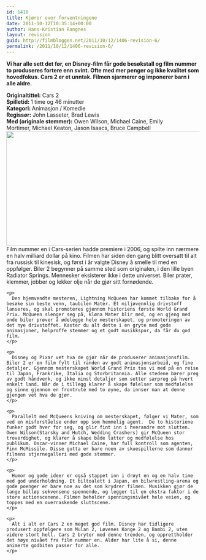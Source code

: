 ```yaml
---
id: 1416
title: Kjører over forventningene
date: 2011-10-12T10:35:14+00:00
author: Hans-Kristian Rangnes
layout: revision
guid: http://filmbloggen.net/2011/10/12/1406-revision-6/
permalink: /2011/10/12/1406-revision-6/
---
```

<div>
  <strong>Vi har alle sett det før, en Disney-film får gode besøkstall og film nummer to produseres fortere enn svint. Ofte med mer penger og ikke kvalitet som hovedfokus. Cars 2 er et unntak. Filmen sjarmerer og imponerer barn i alle aldre.<!--more--></p> 
  
  <p>
    </strong><strong>Originaltittel:</strong> Cars 2<br /> <strong>Spilletid: </strong>1 time og 46 minutter<br /> <strong>Kategori: </strong>Animasjon / Komedie<br /> <strong>Regissør:</strong> John Lasseter, Brad Lewis<br /> <strong>Med (originale stemmer):</strong> Owen Wilson, Michael Caine, Emily Mortimer, Michael Keaton, Jason Isaacs, Bruce Campbell<br /> <a href="http://filmbloggen.net/2011/10/12/kjorer-over-forventningene/cars-2/" rel="attachment wp-att-1408"><img class="alignnone size-large wp-image-1408" src="http://filmbloggen.net/wp-content/uploads//2011/10/jbhdyxr11-620x299.jpg" alt="" width="620" height="299" /></a><br /> Film nummer en i Cars-serien hadde premiere i 2006, og spilte inn nærmere en halv milliard dollar på kino. Filmen har siden den gang blitt oversatt til alt fra russisk til kinesisk, og først i år valgte Disney å smelle til med en oppfølger. Biler 2 begynner på samme sted som originalen, i den lille byen Radiator Springs. Mennesker eksisterer ikke i dette universet. Biler prater, klemmer, jobber og lekker olje når de gjør sitt fornødende.</div> 
    
    <p>
      Den hjemvendte mesteren, Lightning McQueen har kommet tilbake for å besøke sin beste venn, taubilen Mater. Et miljøvennlig drivstoff lanseres, og skal promoteres gjennom historiens første World Grand Prix. McQueen slenger seg på, kløna Mater blir med, og en gjeng med onde biler prøver å ødelegge hele mesterskapet, og promoteringen av det nye drivstoffet. Kaster du alt dette i en gryte med gode animasjoner, helproffe stemmer og et godt musikkspor, da får du god film.
    </p>
    
    <p>
      Disney og Pixar vet hva de gjør når de produserer animasjonsfilm. Biler 2 er en film fylt til randen av godt animasjonsarbeid, og fine detaljer. Gjennom mesterskapet World Grand Prix tas vi med på en reise til Japan, Frankrike, Italia og Storbritannia. Alle stedene bærer preg av godt håndverk, og ikke minst detaljer som setter særpreg på hvert enkelt land. Når de i tillegg klarer å skape følelser som medfølelse og sinne gjennom en frontrute med to øyne, da innser man at denne gjengen vet hva de gjør.
    </p>
    
    <p>
      Parallelt med McQueens kniving om mesterskapet, følger vi Mater, som ved en misforståelse ender opp som hemmelig agent.  De to historiene funker godt hver for seg, og glir fint inn i hverandre mot slutten. Owen Wilson(Starsky and Hutch, Wedding Crashers) gir McQueen stor troverdighet, og klarer å skape både latter og medfølelse hos publikum. Oscar-vinner Michael Caine, har full kontroll som agenten, Finn McMissile. Disse gutta er bare noen av skuespillerne som danner filmens stjernegalleri med gode stemmer.
    </p>
    
    <p>
      Humor og gode ideer er også stappet inn i drøyt en og en halv time med god underholdning. Et biltoalett i Japan, en bilwrestling-arena og gode poenger er bare noe av det som krydrer filmen. Musikken gjør de lange billøp sekvensene spennende, og legger til en ekstra faktor i de store actionscenene. Filmen beholder spenningsnivået hele veien, og toppes med en overraskende sluttscene.
    </p>
    
    <p>
      Alt i alt er Cars 2 en meget god film. Disney har tidligere produsert oppfølgere som Mulan 2, Løvenes Konge 2 og Bambi 2, uten videre stort hell. Cars 2 bryter med denne trenden, og opprettholder det høye nivået fra film nummer en. Alder har lite å si, denne animerte godbiten passer for alle.
    </p>